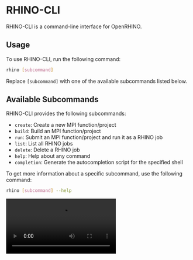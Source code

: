 # RHINO-CLI

RHINO-CLI is a command-line interface for OpenRHINO.

## Usage

To use RHINO-CLI, run the following command:

```bash
rhino [subcommand]
```

Replace `[subcommand]` with one of the available subcommands listed below.

## Available Subcommands

RHINO-CLI provides the following subcommands:

- `create`: Create a new MPI function/project
- `build`: Build an MPI function/project
- `run`: Submit an MPI function/project and run it as a RHINO job
- `list`: List all RHINO jobs
- `delete`: Delete a RHINO job
- `help`: Help about any command
- `completion`: Generate the autocompletion script for the specified shell

To get more information about a specific subcommand, use the following command:

```bash
rhino [subcommand] --help
```
![RHINO-CLI demo](https://user-images.githubusercontent.com/20229719/220432287-e962fcfb-4aaf-4848-a64a-2221de5670c6.mp4)

